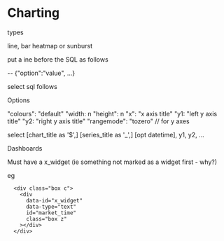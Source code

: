 # Charting

types

line, bar heatmap or sunburst

put a ine before the SQL as follows

-- {"option":"value", ...}

select sql follows

Options

"colours": "default"
"width: n
"height": n
"x": "x axis title"
"y1: "left y axis title"
"y2: "right y axis title"
"rangemode": "tozero"  // for y axes

select [chart_title as '$',] [series_title as '_',] [opt datetime], y1, y2, ...


Dashboards

Must have a x_widget (ie something not marked as a widget first - why?)

eg

      <div class="box c">
        <div
          data-id="x_widget"
          data-type="text"
          id="market_time"
          class="box z"
        ></div>
      </div>

      

